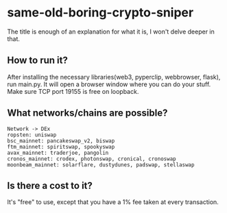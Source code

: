# same-old-boring-crypto-sniper

The title is enough of an explanation for what it is, I won't delve deeper in that.

## How to run it?
After installing the necessary libraries(web3, pyperclip, webbrowser, flask), run main.py. It will open a browser window where you can do your stuff.  
Make sure TCP port 19155 is free on loopback.

## What networks/chains are possible?
```
Network -> DEx
ropsten: uniswap
bsc_mainnet: pancakeswap_v2, biswap
ftm_mainnet: spiritswap, spookyswap
avax_mainnet: traderjoe, pangolin
cronos_mainnet: crodex, photonswap, cronical, cronoswap
moonbeam_mainnet: solarflare, dustydunes, padswap, stellaswap
```

## Is there a cost to it?
It's "free" to use, except that you have a 1% fee taken at every transaction.

